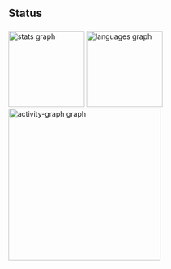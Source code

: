<h2 align="left">Status</h2>

###

<div align="left">
  <img src="https://github-readme-stats.vercel.app/api?username=luiz-davi-m&hide_title=false&hide_rank=false&show_icons=true&include_all_commits=true&count_private=true&disable_animations=false&theme=gruvbox_light&locale=en&hide_border=false&order=1" height="150" alt="stats graph"  />
  <img src="https://github-readme-stats.vercel.app/api/top-langs?username=luiz-davi-m&locale=en&hide_title=false&layout=compact&card_width=320&langs_count=5&theme=gruvbox_light&hide_border=false&order=2" height="150" alt="languages graph"  />
  <img src="https://github-readme-activity-graph.vercel.app/graph?username=luiz-davi-m&radius=16&theme=gruvbox&area=true&order=5" height="300" alt="activity-graph graph"  />
</div>

###
